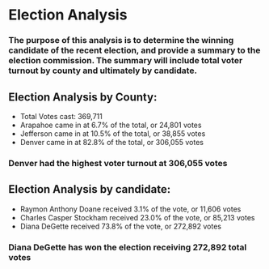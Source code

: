# Election Analysis
### The purpose of this analysis is to determine the winning candidate of the recent election, and provide a summary to the election commission. The summary will include total voter turnout by county and ultimately by candidate.

## Election Analysis by County: 
- Total Votes cast: 369,711
- Arapahoe came in at 6.7% of the total, or 24,801 votes
- Jefferson came in at 10.5% of the total, or 38,855 votes
- Denver came in at 82.8% of the total, or 306,055 votes
### Denver had the highest voter turnout at 306,055 votes 

## Election Analysis by candidate:
- Raymon Anthony Doane received 3.1% of the vote, or 11,606 votes
- Charles Casper Stockham received 23.0% of the vote, or 85,213 votes 
- Diana DeGette received 73.8% of the vote, or 272,892 votes
### Diana DeGette has won the election receiving 272,892 total votes
